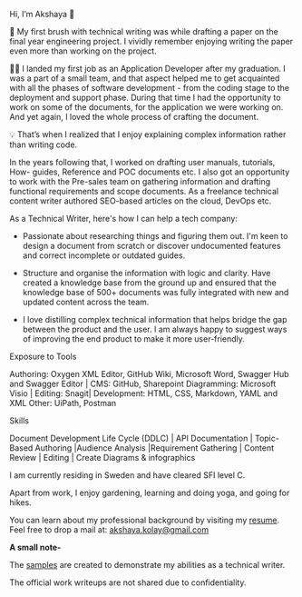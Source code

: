  Hi, I’m Akshaya :wave:

 :seedling: My first brush with technical writing was while drafting a paper on the final year engineering project.
 I vividly remember enjoying writing the paper even more than working on the project.

:woman_technologist: I landed my first job as an Application Developer after my graduation.
I was a part of a small team, and that aspect helped me to get acquainted with all the phases of software development - from the coding stage to the deployment and support phase.
During that time I had the opportunity to work on some of the documents, for the application we were working on.
And yet again, I loved the whole process of crafting the document.

:bulb: That’s when I realized that I enjoy explaining complex information rather than writing code.

In the years following that, I worked on drafting user manuals, tutorials, How- guides, Reference and POC documents etc. I also got an opportunity to work with the Pre-sales team on gathering information and drafting functional requirements and scope documents. As a freelance technical content writer authored SEO-based articles on the cloud, DevOps etc.

As a Technical Writer, here's how I can help a tech company:

- Passionate about researching things and figuring them out. I'm keen to design a document from scratch or discover undocumented features and correct incomplete or outdated guides.

- Structure and organise the information with logic and clarity. Have created a knowledge base from the ground up and ensured that the knowledge base of 500+ documents was fully integrated with new and updated content across the team.

- I love distilling complex technical information that helps bridge the gap between the product and the user. I am always happy to suggest ways of improving the end product to make it more user-friendly. 

Exposure to Tools

Authoring: Oxygen XML Editor, GitHub Wiki, Microsoft Word, Swagger Hub and Swagger Editor | CMS: GitHub, Sharepoint
Diagramming: Microsoft Visio | Editing: Snagit| Development: HTML, CSS, Markdown, YAML and XML
Other: UiPath, Postman

Skills

Document Development Life Cycle (DDLC) | API Documentation | Topic-Based Authoring |Audience Analysis |Requirement Gathering | Content Review | Editing | Create Diagrams & infographics

I am currently residing in Sweden and have cleared SFI level C. 

Apart from work, I enjoy gardening, learning and doing yoga, and going for hikes.

You can learn about my professional background by visiting my [resume](https://github.com/akshayakolay/Resume/blob/main/Akshaya%20Kolay_Technical%20Writer_Resume.pdf). Feel free to drop a mail at: akshaya.kolay@gmail.com

**A small note-**

The [samples](https://github.com/akshayakolay/Portfolio) are created to demonstrate my abilities as a technical writer. 

The official work writeups are not shared due to confidentiality.








<!---
akshayakolay/akshayakolay is a ✨ special ✨ repository because its `README.md` (this file) appears on your GitHub profile.
You can click the Preview link to take a look at your changes.
--->
